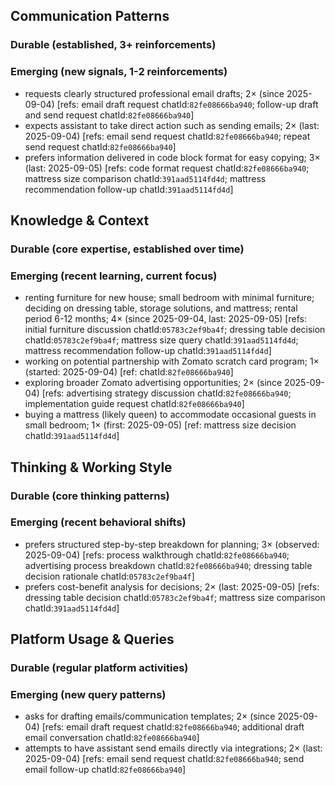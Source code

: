 ## Communication Patterns
### Durable (established, 3+ reinforcements)

### Emerging (new signals, 1-2 reinforcements)
- requests clearly structured professional email drafts; 2× (since 2025-09-04) [refs: email draft request chatId:`82fe08666ba940`; follow-up draft and send request chatId:`82fe08666ba940`]
- expects assistant to take direct action such as sending emails; 2× (last: 2025-09-04) [refs: email send request chatId:`82fe08666ba940`; repeat send request chatId:`82fe08666ba940`]
- prefers information delivered in code block format for easy copying; 3× (last: 2025-09-05) [refs: code format request chatId:`82fe08666ba940`; mattress size comparison chatId:`391aad5114fd4d`; mattress recommendation follow-up chatId:`391aad5114fd4d`]

## Knowledge & Context
### Durable (core expertise, established over time)

### Emerging (recent learning, current focus)  
- renting furniture for new house; small bedroom with minimal furniture; deciding on dressing table, storage solutions, and mattress; rental period 6-12 months; 4× (since 2025-09-04, last: 2025-09-05) [refs: initial furniture discussion chatId:`05783c2ef9ba4f`; dressing table decision chatId:`05783c2ef9ba4f`; mattress size query chatId:`391aad5114fd4d`; mattress recommendation follow-up chatId:`391aad5114fd4d`]
- working on potential partnership with Zomato scratch card program; 1× (started: 2025-09-04) [ref: chatId:`82fe08666ba940`]
- exploring broader Zomato advertising opportunities; 2× (since 2025-09-04) [refs: advertising strategy discussion chatId:`82fe08666ba940`; implementation guide request chatId:`82fe08666ba940`]
- buying a mattress (likely queen) to accommodate occasional guests in small bedroom; 1× (first: 2025-09-05) [ref: mattress size decision chatId:`391aad5114fd4d`]

## Thinking & Working Style
### Durable (core thinking patterns)

### Emerging (recent behavioral shifts)
- prefers structured step-by-step breakdown for planning; 3× (observed: 2025-09-04) [refs: process walkthrough chatId:`82fe08666ba940`; advertising process breakdown chatId:`82fe08666ba940`; dressing table decision rationale chatId:`05783c2ef9ba4f`]
- prefers cost-benefit analysis for decisions; 2× (last: 2025-09-05) [refs: dressing table decision chatId:`05783c2ef9ba4f`; mattress size comparison chatId:`391aad5114fd4d`]

## Platform Usage & Queries
### Durable (regular platform activities)

### Emerging (new query patterns)
- asks for drafting emails/communication templates; 2× (since 2025-09-04) [refs: email draft request chatId:`82fe08666ba940`; additional draft email conversation chatId:`82fe08666ba940`]
- attempts to have assistant send emails directly via integrations; 2× (last: 2025-09-04) [refs: email send request chatId:`82fe08666ba940`; send email follow-up chatId:`82fe08666ba940`]